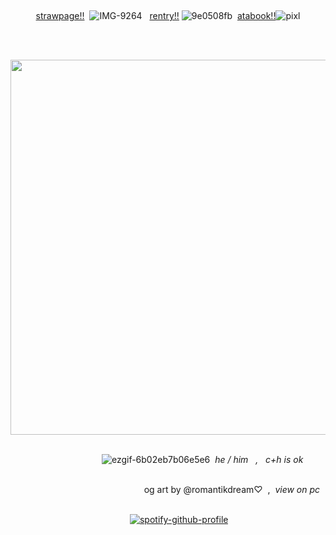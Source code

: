  ‎ ‎ ‎ ‎ ‎ ‎ ‎ ‎ ‎ ‎ ‎ ‎ ‎ ‎‎ ‎ ‎ ‎ ‎ ‎ ‎ ‎ ‎ ‎ ‎ ‎ ‎ ‎ ‎ ‎ ‎ ‎ ‎  ‎ <p align="center">
[strawpage!!](https://craigsoda.straw.page)‎  ‎ ![IMG-9264](https://64.media.tumblr.com/db55b028950ccc02443c58705d88068d/e5c22b7d157abbd8-2a/s75x75_c1/0a588c40eff24d7fd53ce2c54a05d2671fbbc665.gifv) ‎ ‎ [rentry!!](https://rentry.co/soudam-yaoi) ![9e0508fb](https://gifcity.carrd.co/assets/images/gallery94/bd643b18.png?v=a5c82efa)‎‎  ‎ [atabook!!](https://larrycroft.atabook.org/)![pixl](https://gifs.crd.co/assets/images/gallery25/764df9f9.gif?v=ef433a6f)


‎ ‎ ‎ ‎ ‎ ‎ ‎ ‎ ‎ ‎ ‎ ‎ ‎ ‎ ‎‎ ‎ ‎ ‎ ‎ ‎ ‎ ‎ ‎ ‎ ‎ ‎ ‎ ‎ ‎ ‎ ‎ ‎ ‎ ‎ ‎‎ ‎  ‎<p align="center">
 ‎   ‎                ‎ ‎              ‎ ‎   ‎ ‎    ‎ ‎   ‎ ‎   ‎ ‎   ‎ ‎  ‎ ‎   ‎ ‎   ‎ ‎   ‎   ‎ ‎ ‎   ‎ ‎  ‎ ‎             <img src="https://i.postimg.cc/7PNC7FZ6/Senza-titolo-520-20250329224355-1.png" width="600">
‎ ‎ ‎ ‎ ‎ ‎ ‎ ‎ ‎ ‎ ‎ ‎ ‎ ‎ ‎‎ ‎ ‎ ‎ ‎ ‎ ‎ ‎ ‎ ‎ ‎ ‎ ‎ ‎ ‎ ‎ ‎ ‎ ‎  ‎ <p align="center">
 ‎ ‎ ‎ ‎ ‎ ‎ ‎ ‎ ‎ ‎   ‎ ‎ ‎ ‎ ‎ ‎ ‎ ‎ ‎ ‎ ‎ ‎ ‎  ‎ ‎ ‎ ‎ ‎ ‎ ‎ ‎ ‎ ‎  ‎ ‎ ‎‎ ‎ ‎![ezgif-6b02eb7b06e5e6](https://files.catbox.moe/d652zw.png) ‎ ‎ ‎  ‎ ‎‎ _he / him ‎ ‎ , ‎ ‎ c+h is ok_
 ‎ ‎ ‎ ‎ ‎ ‎ ‎ ‎ ‎ ‎ ‎ ‎ ‎ ‎‎ ‎ ‎ ‎ ‎ ‎ ‎ ‎ ‎ ‎ ‎ ‎ ‎ ‎ ‎ ‎ ‎ ‎ ‎  ‎ <p align="center">
 ‎ ‎ ‎ ‎ ‎ ‎ ‎ ‎ ‎ ‎  ‎ ‎ ‎ ‎ ‎ ‎ ‎ ‎ ‎  ‎ ‎ ‎ ‎ ‎ ‎ ‎ ‎ ‎ ‎  ‎ ‎ ‎‎  ‎ ‎ ‎ ‎ ‎ ‎ ‎ ‎ ‎ ‎  ‎ ‎ ‎‎ ‎  ‎ ‎ ‎ ‎ ‎ ‎ ‎ ‎ ‎ ‎ ‎ ‎ ‎ ‎ ‎ ‎ ‎ ‎  ‎ ‎ ‎ ‎ ‎  ‎ ‎ ‎‎  ‎ ‎ ‎‎‎ ‎ og art by @romantikdream♡‎ ‎ ,‎ ‎ _view on pc_ 
  ‎ ‎‎ ‎   ‎ ‎‎ ‎   ‎ ‎ ‎ ‎ ‎ ‎ ‎ ‎ ‎ ‎‎‎‎ ‎‎ ‎ ‎ ‎ ‎ ‎ ‎ ‎ ‎ ‎ ‎ ‎ ‎ ‎ ‎ ‎ ‎  ‎ ‎
‎ ‎ 
 ‎ ‎ ‎ ‎ ‎ ‎ ‎ ‎ ‎ ‎ ‎ ‎ ‎ ‎‎ ‎ ‎ ‎ ‎ ‎ ‎ ‎ ‎ ‎ ‎ ‎ ‎ ‎ ‎ ‎ ‎ ‎ ‎  ‎ <p align="center">
 ‎ ‎ ‎ ‎ ‎ ‎ ‎ ‎ ‎ ‎  ‎ ‎[![spotify-github-profile](https://spotify-github-profile.kittinanx.com/api/view?uid=31t5fflrq6vtb6ln5hhrmxyp77ym&cover_image=true&theme=novatorem&show_offline=true&background_color=ffffff&interchange=false&bar_color=8ca28b&bar_color_cover=true)](https://github.com/kittinan/spotify-github-profile)  ‎ ‎ 

  



